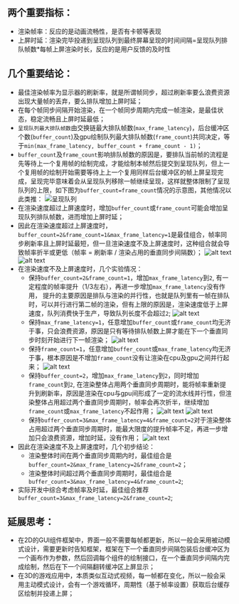 ## 两个重要指标：
- 渲染帧率：反应的是动画流畅性，是否有卡顿等表现
- 上屏时延：渲染完毕投递到呈现队列到最终屏幕呈现的时间间隔=呈现队列排队帧数*每帧上屏渲染时长，反应的是用户反馈的及时性
## 几个重要结论：
- 最佳渲染帧率为显示器的刷新率，就是所谓帧同步，超过刷新率要么浪费资源出现大量帧的丢弃，要么排队增加上屏时延；
- 在每个帧同步间隔开始渲染，在一个帧同步周期内完成一帧渲染，是最佳状态，稳定流畅且上屏时延最低；
- `呈现队列最大排队帧数`由交换链最大排队帧数(`max_frame_latency`)，后台缓冲区个数(`buffer_count`)及gpu绘制队列最大排队帧数(`frame_count`)共同决定，等于`min(max_frame_latency, buffer_count + frame_count - 1)`；
- `buffer_count`及`frame_count`影响排队帧数的原因是，要排队当前帧的流程是先等待上一个复用帧的绘制完成，才能绘制本帧然后提交到呈现队列，但上一个复用帧的绘制开始需要等待上上一个复用同样后台缓冲区的帧上屏呈现完成，呈现完毕意味着会从呈现队列移除一帧继续呈现，这样就整体限制了呈现队列的上限，如下图为`buffer_count=frame_count`情况的示意图，其他情况以此类推：
![呈现队列](./present_queue.png)
- 在渲染速度超过上屏速度时，增加`buffer_count`或`frame_count`可能会增加呈现队列排队帧数，进而增加上屏时延；
- 因此在渲染速度超过上屏速度时，`buffer_count=2&frame_count=1&max_frame_latency=1`是最佳组合，帧率同步刷新率且上屏时延最短，但一旦渲染速度不及上屏速度时，这种组合就会导致帧率折半或更低（帧率 = 刷新率 / 渲染占用的垂直同步间隔数）；
![alt text](image.png "渲染速度超过上屏速度")
![alt text](image-1.png "渲染速度不及上屏速度")
- 在渲染速度不及上屏速度时，几个实验情况：
  - 保持`buffer_count=2&frame_count=1`，增加`max_frame_latency`到`2`, 有一定程度的帧率提升（1/3左右），再进一步增加`max_frame_latency`没有作用， 提升的主要原因是排队与渲染的并行性，也就是队列里有一帧在排队时，可以并行进行第二帧的渲染，但有上限的原因是，渲染速度低于上屏速度，队列消费快于生产，导致队列长度不会超过`2`;
  ![alt text](image-2.png)
  - 保持`max_frame_latency=1`，任意增加`buffer_count`或`frame_count`均无济于事，只会浪费资源，原因是只有等待排队帧数上屏才能在下一个垂直同步时刻开始进行下一帧渲染；
  ![alt text](image-3.png)
  - 保持`frame_count=1`，任意增加`buffer_count`或`max_frame_latency`均无济于事，根本原因是不增加`frame_count`没有让渲染在cpu及gpu之间并行起来；
  ![alt text](image-6.png)
  - 保持`buffer_count=2`，增加`max_frame_latency`到`2`，同时增加`frame_count`到`2`, 在渲染整体占用两个垂直同步周期时，能将帧率重新提升到刷新率，原因是渲染在cpu与gpu间形成了一定的流水线并行性，但渲染整体占用超过两个垂直同步周期时，帧率会再次折半，继续增加`frame_count`或`max_frame_latency`不起作用；
  ![alt text](image-4.png)
  ![alt text](image-7.png)
  - 保持`buffer_count=3&max_frame_latency=4&frame_count=2`对于渲染整体占用超过两个垂直同步周期时，能最大限度的提升帧率不足，再进一步增加只会浪费资源，增加时延，没有作用；
  ![alt text](image-9.png)
- 因此在渲染速度不及上屏速度时，几个初步结论：
  - 渲染整体时间在两个垂直同步周期内时，最佳组合是`buffer_count=2&max_frame_latency=2&frame_count=2`；
  - 渲染整体时间超过两个垂直同步周期时，最佳组合是`buffer_count=3&max_frame_latency=4&frame_count=2`;
- 实际开发中综合考虑帧率及时延，最佳组合推荐`buffer_count=3&max_frame_latency=2&frame_count=2`;
## 延展思考：
- 在2D的GUI组件框架中，界面一般不需要每帧都更新，所以一般会采用被动模式设计，需要更新时告知框架，框架在下一个垂直同步间隔包装后台缓冲区为一个画布作为参数，然后回调每个组件的绘制接口，在一个垂直同步间隔内完成绘制，然后在下一个间隔翻转缓冲区上屏显示；
- 在3D的游戏应用中，本质类似互动式视频，每一帧都在变化，所以一般会采用主动模式设计，会有一个游戏循环，周期性（基于帧率设置）获取后台缓存区绘制并投递上屏；